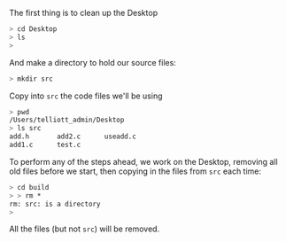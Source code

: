 The first thing is to clean up the Desktop

```bash
> cd Desktop
> ls
>
```

And make a directory to hold our source files:


```bash
> mkdir src
```

Copy into ``src`` the code files we'll be using 

```bash
> pwd
/Users/telliott_admin/Desktop
> ls src
add.h		add2.c		useadd.c
add1.c		test.c
```

To perform any of the steps ahead, we work on the Desktop, removing all old files before we start, then copying in the files from ``src`` each time:

```bash
> cd build
> > rm *
rm: src: is a directory
> 
```

All the files (but not ``src``) will be removed.